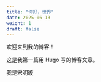 ```yaml
---
title: "你好，世界"
date: 2025-06-13
weight: 1
draft: false
---
```


欢迎来到我的博客！

这是我第一篇用 Hugo 写的博客文章。

我是宋明璇
